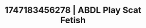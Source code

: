 ---
categories:
- BDSM whisper
- Emotion-driven NSFW
- Immersive erotica
- Sex Olympics
- Gender-fluid lovers
image: /assets/images/1747183456278.jpg
layout: post
seo:
  description: Featured content with sensual Scat Fetish, ABDL Play. HD images available.
  keywords: Scat Fetish, ABDL Play
  og_image: /assets/images/1747183456278.jpg
  schema_type: VisualArtwork
tags:
- ABDL Play
- '#1747183456278'
- Scat Fetish
title: 1747183456278 | ABDL Play Scat Fetish
---